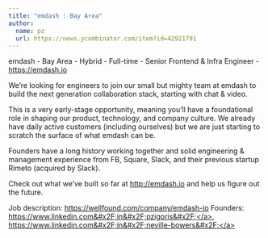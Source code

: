 ```yaml
---
title: "emdash : Bay Area"
author:
  name: pz
  url: https://news.ycombinator.com/item?id=42921791
---
```

emdash - Bay Area - Hybrid - Full-time - Senior Frontend &amp; Infra Engineer - <a href="https:&#x2F;&#x2F;emdash.io" rel="nofollow">https:&#x2F;&#x2F;emdash.io</a>

We’re looking for engineers to join our small but mighty team at emdash to build the next generation collaboration stack, starting with chat &amp; video.

This is a very early-stage opportunity, meaning you’ll have a foundational role in shaping our product, technology, and company culture.  We already have daily active customers (including ourselves) but we are just starting to scratch the surface of what emdash can be.

Founders have a long history working together and solid engineering &amp; management experience from FB, Square, Slack, and their previous startup Rimeto (acquired by Slack).

Check out what we’ve built so far at <a href="http:&#x2F;&#x2F;emdash.io" rel="nofollow">http:&#x2F;&#x2F;emdash.io</a> and help us figure out the future.

Job description: <a href="https:&#x2F;&#x2F;wellfound.com&#x2F;company&#x2F;emdash-io" rel="nofollow">https:&#x2F;&#x2F;wellfound.com&#x2F;company&#x2F;emdash-io</a>
Founders: <a href="https:&#x2F;&#x2F;www.linkedin.com&#x2F;in&#x2F;pzigoris&#x2F;" rel="nofollow">https:&#x2F;&#x2F;www.linkedin.com&#x2F;in&#x2F;pzigoris&#x2F;</a>, <a href="https:&#x2F;&#x2F;www.linkedin.com&#x2F;in&#x2F;neville-bowers&#x2F;" rel="nofollow">https:&#x2F;&#x2F;www.linkedin.com&#x2F;in&#x2F;neville-bowers&#x2F;</a>
<JobApplication />
